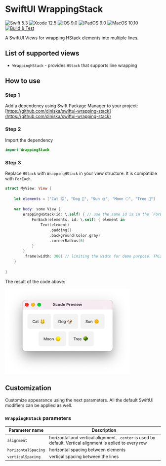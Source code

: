 # SwiftUI WrappingStack

![Swift 5.3](https://img.shields.io/badge/Swift-5.3-FA5B2C) ![Xcode 12.5](https://img.shields.io/badge/Xcode-12-44B3F6) ![iOS 9.0](https://img.shields.io/badge/iOS-8.0-178DF6) ![iPadOS 9.0](https://img.shields.io/badge/iPadOS-8.0-178DF6) ![MacOS 10.10](https://img.shields.io/badge/MacOS-10.10-178DF6) [![Build & Test](https://github.com/diniska/swiftui-wrapping-stack/actions/workflows/test.yml/badge.svg)](https://github.com/diniska/swiftui-wrapping-stack/actions/workflows/test.yml)

A SwiftUI Views for wrapping HStack elements into multiple lines.

## List of supported views

* `WrappingHStack` - provides `HStack` that supports line wrapping

## How to use
### Step 1
Add a dependency using Swift Package Manager to your project: [https://github.com/diniska/swiftui-wrapping-stack](https://github.com/diniska/swiftui-wrapping-stack)

### Step 2
Import the dependency

```swift
import WrappingStack
```

### Step 3
Replace `HStack` with `WrappingHStack` in your view structure. It is compatible with `ForEach`. 
 
```swift
struct MyView: View {

    let elements = ["Cat 🐱", "Dog 🐶", "Sun 🌞", "Moon 🌕", "Tree 🌳"]
    
    var body: some View {
        WrappingHStack(id: \.self) { // use the same id is in the `ForEach` below
            ForEach(elements, id: \.self) { element in
                Text(element)
                    .padding()
                    .background(Color.gray)
                    .cornerRadius(6)
            }
        }
        .frame(width: 300) // limiting the width for demo purpose. This line is not needed in real code
    }
    
}
```

The result of the code above:

![WrappingHStack for macOS](./Docs/Resources/wrapping-hstack-macos.png)


## Customization

Customize appearance using the next parameters. All the default SwiftUI modifiers can be applied as well.

### `WrappingHStack` parameters

Parameter name | Description
---------------|--------------
`alignment`    | horizontal and vertical alignment. `.center` is used by default. Vertical alignment is aplied to every row
`horizontalSpacing` | horizontal spacing between elements
`verticalSpacing` | vertical spacing between the lines



